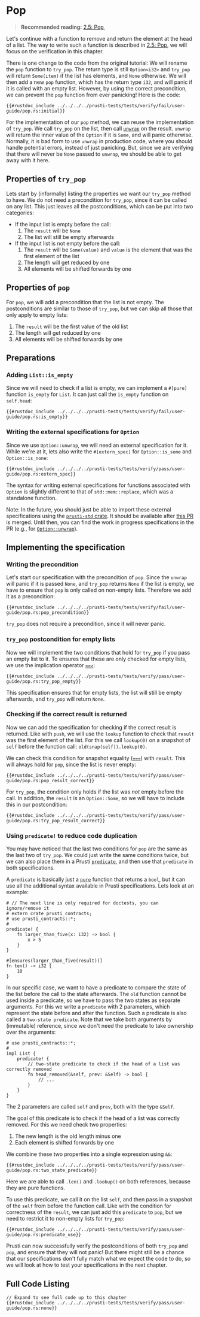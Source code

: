 # Pop

> **Recommended reading:** 
> [2.5: Pop](https://rust-unofficial.github.io/too-many-lists/first-pop.html), 

Let's continue with a function to remove and return the element at the head of a list. The way to write such a function is described in [2.5: Pop](https://rust-unofficial.github.io/too-many-lists/first-pop.html), we will focus on the verification in this chapter.

There is one change to the code from the original tutorial:
We will rename the `pop` function to `try_pop`. The return type is still `Option<i32>` and `try_pop` will return `Some(item)` if the list has elements, and `None` otherwise. We will then add a new `pop` function, which has the return type `i32`, and will panic if it is called with an empty list. However, by using the correct precondition, we can prevent the `pop` function from ever panicking! Here is the code:

```rust,noplaypen
{{#rustdoc_include ../../../../prusti-tests/tests/verify/fail/user-guide/pop.rs:initial}}
```

For the implementation of our `pop` method, we can reuse the implementation of `try_pop`. We call `try_pop` on the list, then call [`unwrap`](https://doc.rust-lang.org/std/option/enum.Option.html#method.unwrap) on the result. `unwrap` will return the inner value of the `Option` if it is `Some`, and will panic otherwise.
Normally, it is bad form to use `unwrap` in production code, where you should handle potential errors, instead of just panicking.
But, since we are verifying that there will never be `None` passed to `unwrap`, we should be able to get away with it here.

## Properties of `try_pop`

Lets start by (informally) listing the properties we want our `try_pop` method to have.
We do not need a precondition for `try_pop`, since it can be called on any list.
This just leaves all the postconditions, which can be put into two categories:

- If the input list is empty before the call:
  1. The `result` will be `None`
  2. The list will still be empty afterwards
- If the input list is not empty before the call:
  1. The `result` will be `Some(value)` and `value` is the element that was the first element of the list
  2. The length will get reduced by one
  3. All elements will be shifted forwards by one

## Properties of `pop`

For `pop`, we will add a precondition that the list is not empty.
The postconditions are similar to those of `try_pop`, but we can skip all those that only apply to empty lists:

1. The `result` will be the first value of the old list
2. The length will get reduced by one
3. All elements will be shifted forwards by one

## Preparations

### Adding `List::is_empty`

Since we will need to check if a list is empty, we can implement a `#[pure]` function `is_empty` for `List`. It can just call the `is_empty` function on `self.head`:

```rust,noplaypen
{{#rustdoc_include ../../../../prusti-tests/tests/verify/fail/user-guide/pop.rs:is_empty}}
```

### Writing the external specifications for `Option`

Since we use `Option::unwrap`, we will need an external specification for it. While we're at it, lets also write the `#[extern_spec]` for `Option::is_some` and `Option::is_none`:

```rust,noplaypen
{{#rustdoc_include ../../../../prusti-tests/tests/verify/pass/user-guide/pop.rs:extern_spec}}
```

The syntax for writing external specifications for functions associated with `Option` is slightly different to that of `std::mem::replace`, which was a standalone function.

Note: In the future, you should just be able to import these external specifications using the [`prusti-std` crate](https://crates.io/crates/prusti-std). It should be available after [this PR](https://github.com/viperproject/prusti-dev/pull/1249) is merged. Until then, you can find the work in progress specifications in the PR (e.g., for [`Option::unwrap`](https://github.com/viperproject/prusti-dev/pull/1249/files#diff-bccda07f8a48357687e26408251041072c7470c188092fb58439de39974bdab5R47-R49)).

## Implementing the specification

### Writing the precondition

Let's start our specification with the precondition of `pop`. Since the `unwrap` will panic if it is passed `None`, and `try_pop` returns `None` if the list is empty, we have to ensure that `pop` is only called on non-empty lists. Therefore we add it as a precondition:

```rust,noplaypen
{{#rustdoc_include ../../../../prusti-tests/tests/verify/fail/user-guide/pop.rs:pop_precondition}}
```

`try_pop` does not require a precondition, since it will never panic.

### `try_pop` postcondition for empty lists

Now we will implement the two conditions that hold for `try_pop` if you pass an empty list to it.
To ensures that these are only checked for empty lists, we use the implication operator [`==>`](../syntax.md#implications):

```rust,noplaypen
{{#rustdoc_include ../../../../prusti-tests/tests/verify/pass/user-guide/pop.rs:try_pop_empty}}
```

This specification ensures that for empty lists, the list will still be empty afterwards, and `try_pop` will return `None`.

### Checking if the correct result is returned

Now we can add the specification for checking if the correct result is returned. Like with `push`, we will use the `lookup` function to check that `result` was the first element of the list. For this we call `lookup(0)` on a snapshot of `self` before the function call: `old(snap(self)).lookup(0)`.

We can check this condition for snapshot equality ([`===`](../syntax.md#snapshot-equality)) with `result`. This will always hold for `pop`, since the list is never empty:

```rust,noplaypen
{{#rustdoc_include ../../../../prusti-tests/tests/verify/pass/user-guide/pop.rs:pop_result_correct}}
```

For `try_pop`, the condition only holds if the list was *not* empty before the call. In addition, the `result` is an `Option::Some`, so we will have to include this in our postcondition:

```rust,noplaypen
{{#rustdoc_include ../../../../prusti-tests/tests/verify/pass/user-guide/pop.rs:try_pop_result_correct}}
```


### Using `predicate!` to reduce code duplication

You may have noticed that the last two conditions for `pop` are the same as the last two of `try_pop`. We could just write the same conditions twice, but we can also place them in a Prusti [`predicate`](../verify/predicate.md), and then use that `predicate` in both specifications.

A `predicate` is basically just a [`pure`](../verify/pure.md) function that returns a `bool`, but it can use all the additional syntax available in Prusti specifications. Lets look at an example:

```rust,noplaypen
# // The next line is only required for doctests, you can ignore/remove it
# extern crate prusti_contracts;
# use prusti_contracts::*;
# 
predicate! {
    fn larger_than_five(x: i32) -> bool {
        x > 5
    }
}

#[ensures(larger_than_five(result))]
fn ten() -> i32 {
    10
}
```

In our specific case, we want to have a predicate to compare the state of the list before the call to the state afterwards. The `old` function cannot be used inside a predicate, so we have to pass the two states as separate arguments. For this we write a `predicate` with 2 parameters, which represent the state before and after the function. Such a predicate is also called a `two-state predicate`.
Note that we take both arguments by (immutable) reference, since we don't need the predicate to take ownership over the arguments:

```rust,noplaypen,ignore
# use prusti_contracts::*;
# 
impl List {
    predicate! {
        // two-state predicate to check if the head of a list was correctly removed
        fn head_removed(&self, prev: &Self) -> bool {
            // ...
        }
    }
}
```

The 2 parameters are called `self` and `prev`, both with the type `&Self`.

The goal of this predicate is to check if the head of a list was correctly removed.
For this we need check two properties:
1. The new length is the old length minus one
2. Each element is shifted forwards by one

We combine these two properties into a single expression using `&&`:

```rust,noplaypen
{{#rustdoc_include ../../../../prusti-tests/tests/verify/pass/user-guide/pop.rs:two_state_predicate}}
```

Here we are able to call `.len()` and `.lookup()` on both references, because they are pure functions.

To use this predicate, we call it on the list `self`, and then pass in a snapshot of the `self` from before the function call. Like with the condition for correctness of the `result`, we can just add this `predicate` to `pop`, but we need to restrict it to non-empty lists for `try_pop`:

```rust,noplaypen
{{#rustdoc_include ../../../../prusti-tests/tests/verify/pass/user-guide/pop.rs:predicate_use}}
```

Prusti can now successfully verify the postconditions of both `try_pop` and `pop`, and ensure that they will not panic!
But there might still be a chance that our specifications don't fully match what we expect the code to do, so we will look at how to test your specifications in the next chapter.

## Full Code Listing

```rust,noplaypen
// Expand to see full code up to this chapter
{{#rustdoc_include ../../../../prusti-tests/tests/verify/pass/user-guide/pop.rs:none}}
```